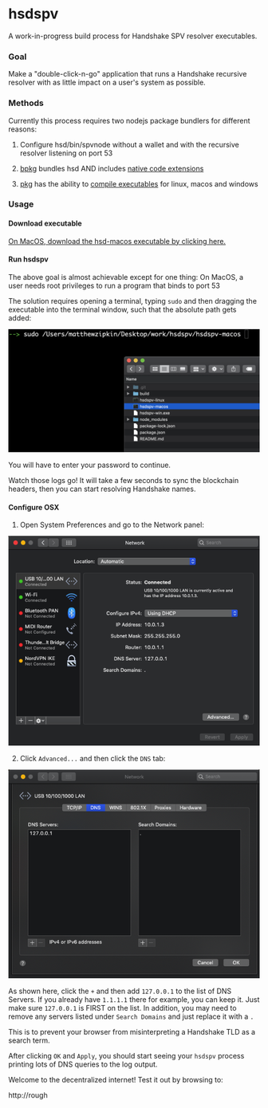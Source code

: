 # hsdspv

A work-in-progress build process for Handshake SPV resolver executables.

### Goal

Make a "double-click-n-go" application that runs a Handshake recursive resolver
with as little impact on a user's system as possible.

### Methods

Currently this process requires two nodejs package bundlers for different reasons:

1. Configure hsd/bin/spvnode without a wallet and with the recursive resolver listening on port 53

2. [bpkg](https://github.com/chjj/bpkg) bundles hsd AND includes
[native code extensions](https://github.com/chjj/bpkg#bundle-mode)

3. [pkg](https://github.com/zeit/pkg) has the ability to
[compile executables](https://github.com/zeit/pkg#targets) for linux, macos and windows

### Usage

#### Download executable

[On MacOS, download the hsd-macos executable by clicking here.](https://github.com/pinheadmz/hsdspv/raw/master/hsdspv-macos)

#### Run hsdspv

The above goal is almost achievable except for one thing:
On MacOS, a user needs root privileges to run a program that binds to port 53

The solution requires opening a terminal, typing `sudo` and then dragging
the executable into the terminal window, such that the absolute path gets added:

![sudo-CLI](https://raw.githubusercontent.com/pinheadmz/hsdspv/master/doc/sudo-cli.png)

You will have to enter your password to continue.

Watch those logs go! It will take a few seconds to sync the blockchain headers,
then you can start resolving Handshake names.


#### Configure OSX

1. Open System Preferences and go to the Network panel:

![sudo-CLI](https://raw.githubusercontent.com/pinheadmz/hsdspv/master/doc/settings-network.png)

2. Click `Advanced...` and then click the `DNS` tab:

![sudo-CLI](https://raw.githubusercontent.com/pinheadmz/hsdspv/master/doc/settings-network-dns.png)

As shown here, click the `+` and then add `127.0.0.1` to the list of DNS Servers.
If you already have `1.1.1.1` there for example, you can keep it. Just make sure
`127.0.0.1` is FIRST on the list. In addition, you may need to remove any servers
listed under `Search Domains` and just replace it with a `.`

This is to prevent your browser from misinterpreting a Handshake TLD as a search term.

After clicking `OK` and `Apply`, you should start seeing your `hsdspv` process
printing lots of DNS queries to the log output.

Welcome to the decentralized internet! Test it out by browsing to:

http://rough



